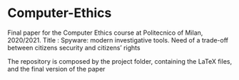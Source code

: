 # Computer-Ethics

Final paper for the Computer Ethics course at Politecnico of Milan, 2020/2021. 
Title : Spyware: modern investigative tools. Need of a trade-off between citizens security and citizens’ rights

The repository is composed by the project folder, containing the LaTeX files, and the final version of the paper
